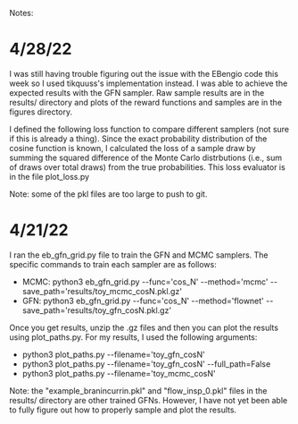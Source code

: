 Notes:

# 4/28/22
I was still having trouble figuring out the issue with the EBengio code this week so I used tikquuss's implementation instead. I was able to achieve the expected results with the GFN sampler. Raw sample results are in the results/ directory and plots of the reward functions and samples are in the figures directory.

I defined the following loss function to compare different samplers (not sure if this is already a thing). Since the exact probability distribution of the cosine function is known, I calculated the loss of a sample draw by summing the squared difference of the Monte Carlo distrbutions (i.e., sum of draws over total draws) from the true probabilities. This loss evaluator is in the file plot_loss.py

Note: some of the pkl files are too large to push to git.


# 4/21/22
I ran the eb_gfn_grid.py file to train the GFN and MCMC samplers. The specific commands to train each sampler are as follows:
- MCMC: 
    python3 eb_gfn_grid.py --func='cos_N' --method='mcmc' --save_path='results/toy_mcmc_cosN.pkl.gz'
- GFN: 
    python3 eb_gfn_grid.py --func='cos_N' --method='flownet' --save_path='results/toy_gfn_cosN.pkl.gz'

Once you get results, unzip the .gz files and then you can plot the results using plot_paths.py. For my results, I used the following arguments:
- python3 plot_paths.py --filename='toy_gfn_cosN'
- python3 plot_paths.py --filename='toy_gfn_cosN' --full_path=False
- python3 plot_paths.py --filename='toy_mcmc_cosN'

Note: the "example_branincurrin.pkl" and "flow_insp_0.pkl" files in the results/ directory are other trained GFNs. However, I have not yet been able to fully figure out how to properly sample and plot the results.